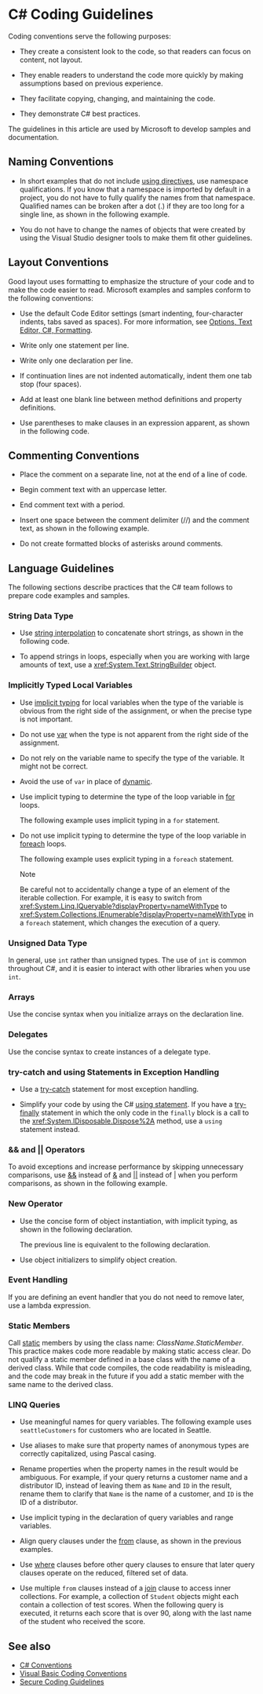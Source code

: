 # C# Coding Guidelines

Coding conventions serve the following purposes:  
  
- They create a consistent look to the code, so that readers can focus on content, not layout.  
  
- They enable readers to understand the code more quickly by making assumptions based on previous experience.  
  
- They facilitate copying, changing, and maintaining the code.  
  
- They demonstrate C# best practices.  

The guidelines in this article are used by Microsoft to develop samples and documentation.  
  
## Naming Conventions  
  
- In short examples that do not include [using directives](../../language-reference/keywords/using-directive.md), use namespace qualifications. If you know that a namespace is imported by default in a project, you do not have to fully qualify the names from that namespace. Qualified names can be broken after a dot (.) if they are too long for a single line, as shown in the following example.  
    
- You do not have to change the names of objects that were created by using the Visual Studio designer tools to make them fit other guidelines.  
  
## Layout Conventions  

Good layout uses formatting to emphasize the structure of your code and to make the code easier to read. Microsoft examples and samples conform to the following conventions:  
  
- Use the default Code Editor settings (smart indenting, four-character indents, tabs saved as spaces). For more information, see [Options, Text Editor, C#, Formatting](/visualstudio/ide/reference/options-text-editor-csharp-formatting).  
  
- Write only one statement per line.  
  
- Write only one declaration per line.  
  
- If continuation lines are not indented automatically, indent them one tab stop (four spaces).  
  
- Add at least one blank line between method definitions and property definitions.  
  
- Use parentheses to make clauses in an expression apparent, as shown in the following code.  
  
    
## Commenting Conventions  
  
- Place the comment on a separate line, not at the end of a line of code.  
  
- Begin comment text with an uppercase letter.  
  
- End comment text with a period.  
  
- Insert one space between the comment delimiter (//) and the comment text, as shown in the following example.  
  
    
- Do not create formatted blocks of asterisks around comments.  
  
## Language Guidelines  

The following sections describe practices that the C# team follows to prepare code examples and samples.  
  
### String Data Type  
  
- Use [string interpolation](../../language-reference/tokens/interpolated.md) to concatenate short strings, as shown in the following code.  
  
    
- To append strings in loops, especially when you are working with large amounts of text, use a <xref:System.Text.StringBuilder> object.  
  
    
### Implicitly Typed Local Variables  
  
- Use [implicit typing](../classes-and-structs/implicitly-typed-local-variables.md) for local variables when the type of the variable is obvious from the right side of the assignment, or when the precise type is not important.  
  
    
- Do not use [var](../../language-reference/keywords/var.md) when the type is not apparent from the right side of the assignment.  
  
    
- Do not rely on the variable name to specify the type of the variable. It might not be correct.  
  
    
- Avoid the use of `var` in place of [dynamic](../../language-reference/builtin-types/reference-types.md).  
  
- Use implicit typing to determine the type of the loop variable in [for](../../language-reference/keywords/for.md) loops.  
  
     The following example uses implicit typing in a `for` statement.  
  
    
- Do not use implicit typing to determine the type of the loop variable in [foreach](../../language-reference/keywords/foreach-in.md) loops.

     The following example uses explicit typing in a `foreach` statement.

    
     > [!NOTE]
     > Be careful not to accidentally change a type of an element of the iterable collection. For example, it is easy to switch from <xref:System.Linq.IQueryable?displayProperty=nameWithType> to <xref:System.Collections.IEnumerable?displayProperty=nameWithType> in a `foreach` statement, which changes the execution of a query.

### Unsigned Data Type  
  
In general, use `int` rather than unsigned types. The use of `int` is common throughout C#, and it is easier to interact with other libraries when you use `int`.  
  
### Arrays  
  
Use the concise syntax when you initialize arrays on the declaration line.  
  
### Delegates  
  
Use the concise syntax to create instances of a delegate type.  
  
### try-catch and using Statements in Exception Handling  
  
- Use a [try-catch](../../language-reference/keywords/try-catch.md) statement for most exception handling.  
  
    
- Simplify your code by using the C# [using statement](../../language-reference/keywords/using-statement.md). If you have a [try-finally](../../language-reference/keywords/try-finally.md) statement in which the only code in the `finally` block is a call to the <xref:System.IDisposable.Dispose%2A> method, use a `using` statement instead.  
  
    
### && and &#124;&#124; Operators  
  
To avoid exceptions and increase performance by skipping unnecessary comparisons, use [&&](../../language-reference/operators/boolean-logical-operators.md#conditional-logical-and-operator-) instead of [&](../../language-reference/operators/boolean-logical-operators.md#logical-and-operator-) and [&#124;&#124;](../../language-reference/operators/boolean-logical-operators.md#conditional-logical-or-operator-) instead of [&#124;](../../language-reference/operators/boolean-logical-operators.md#logical-or-operator-) when you perform comparisons, as shown in the following example.  
  
### New Operator  
  
- Use the concise form of object instantiation, with implicit typing, as shown in the following declaration.  
  
    
     The previous line is equivalent to the following declaration.  
  
    
- Use object initializers to simplify object creation.  
  
    
### Event Handling  
  
If you are defining an event handler that you do not need to remove later, use a lambda expression.  
  
### Static Members  
  
Call [static](../../language-reference/keywords/static.md) members by using the class name: *ClassName.StaticMember*. This practice makes code more readable by making static access clear.  Do not qualify a static member defined in a base class with the name of a derived class.  While that code compiles, the code readability is misleading, and the code may break in the future if you add a static member with the same name to the derived class.  
  
### LINQ Queries  
  
- Use meaningful names for query variables. The following example uses `seattleCustomers` for customers who are located in Seattle.  
  
    
- Use aliases to make sure that property names of anonymous types are correctly capitalized, using Pascal casing.  
  
    
- Rename properties when the property names in the result would be ambiguous. For example, if your query returns a customer name and a distributor ID, instead of leaving them as `Name` and `ID` in the result, rename them to clarify that `Name` is the name of a customer, and `ID` is the ID of a distributor.  
  
    
- Use implicit typing in the declaration of query variables and range variables.  
  
    
- Align query clauses under the [from](../../language-reference/keywords/from-clause.md) clause, as shown in the previous examples.  
  
- Use [where](../../language-reference/keywords/where-clause.md) clauses before other query clauses to ensure that later query clauses operate on the reduced, filtered set of data.  
  
    
- Use multiple `from` clauses instead of a [join](../../language-reference/keywords/join-clause.md) clause to access inner collections. For example, a collection of `Student` objects might each contain a collection of test scores. When the following query is executed, it returns each score that is over 90, along with the last name of the student who received the score.  
  
  
## See also

- [C# Conventions](https://github.com/dotnet/docs/blob/master/docs/csharp/programming-guide/inside-a-program/coding-conventions.md)
- [Visual Basic Coding Conventions](../../../visual-basic/programming-guide/program-structure/coding-conventions.md)
- [Secure Coding Guidelines](../../../standard/security/secure-coding-guidelines.md)
